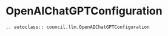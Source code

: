 # OpenAIChatGPTConfiguration

```{eval-rst}
.. autoclass:: council.llm.OpenAIChatGPTConfiguration
```
